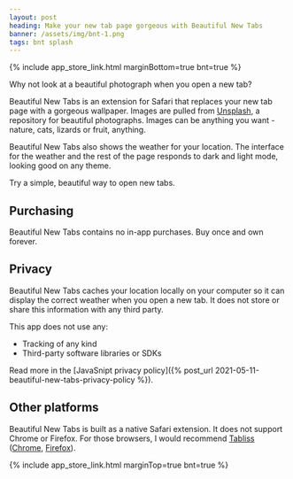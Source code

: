```yaml
---
layout: post
heading: Make your new tab page gorgeous with Beautiful New Tabs
banner: /assets/img/bnt-1.png
tags: bnt splash
---
```


{% include app_store_link.html marginBottom=true bnt=true %}

Why not look at a beautiful photograph when you open a new tab? 

Beautiful New Tabs is an extension for Safari that replaces your new tab page with a gorgeous wallpaper. Images are pulled from [Unsplash](https://unsplash.com), a repository for beautiful photographs. Images can be anything you want - nature, cats, lizards or fruit, anything.

Beautiful New Tabs also shows the weather for your location. The interface for the weather and the rest of the page responds to dark and light mode, looking good on any theme.

Try a simple, beautiful way to open new tabs.

## Purchasing

Beautiful New Tabs contains no in-app purchases. Buy once and own forever.

## Privacy

Beautiful New Tabs caches your location locally on your computer so it can display the correct weather when you open a new tab. It does not store or share this information with any third party. 

This app does not use any:

- Tracking of any kind
- Third-party software libraries or SDKs

Read more in the [JavaSnipt privacy policy]({% post_url 2021-05-11-beautiful-new-tabs-privacy-policy %}).

## Other platforms

Beautiful New Tabs is built as a native Safari extension. It does not support Chrome or Firefox. For those browsers, I would recommend [Tabliss](https://tabliss.io) ([Chrome](https://chrome.google.com/webstore/detail/tabliss-a-beautiful-new-t/hipekcciheckooncpjeljhnekcoolahp), [Firefox](https://addons.mozilla.org/en-US/firefox/addon/tabliss/?src=external-tabliss.io)).

{% include app_store_link.html marginTop=true bnt=true %}
